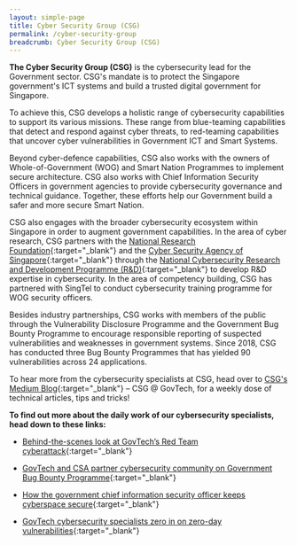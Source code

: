 ```yaml
---
layout: simple-page
title: Cyber Security Group (CSG) 
permalink: /cyber-security-group
breadcrumb: Cyber Security Group (CSG) 
---
```


**The Cyber Security Group (CSG)** is the cybersecurity lead for the Government sector. CSG's mandate is to protect the Singapore government's ICT systems and build a trusted digital government for Singapore.

To achieve this, CSG develops a holistic range of cybersecurity capabilities to support its various missions. These range from blue-teaming capabilities that detect and respond against cyber threats, to red-teaming capabilities that uncover cyber vulnerabilities in Government ICT and Smart Systems.

Beyond cyber-defence capabilities, CSG also works with the owners of Whole-of-Government (WOG) and Smart Nation Programmes to implement secure architecture. 
CSG also works with Chief Information Security Officers in government agencies to provide cybersecurity governance and technical guidance. Together, these efforts help our Government build a safer and more secure Smart Nation.

CSG also engages with the broader cybersecurity ecosystem within Singapore in order to augment government capabilities. In the area of cyber research, CSG partners with the [National Research Foundation](https://www.nrf.gov.sg/){:target="_blank"} and the [Cyber Security Agency of Singapore](https://www.csa.gov.sg/){:target="_blank"} through the [National Cybersecurity Research and Development Programme (R&D)](https://www.nrf.gov.sg/programmes/national-cybersecurity-r-d-programme){:target="_blank"} to develop R&D expertise in cybersecurity. 
In the area of competency building, CSG has partnered with SingTel to conduct cybersecurity training programme for WOG security officers.

Besides industry partnerships, CSG works with members of the public through the Vulnerability Disclosure Programme and the Government Bug Bounty Programme to encourage responsible reporting of suspected vulnerabilities and weaknesses in government systems. 
Since 2018, CSG has conducted three Bug Bounty Programmes that has yielded 90 vulnerabilities across 24 applications.

To hear more from the cybersecurity specialists at CSG, head over to [CSG's Medium Blog](https://medium.com/csg-govtech){:target="_blank"} – CSG @ GovTech, for a weekly dose of technical articles, tips and tricks!

**To find out more about the daily work of our cybersecurity specialists, head down to these links:**

- [Behind-the-scenes look at GovTech’s Red Team cyberattack](https://www.tech.gov.sg/media/technews/behind-the-scenes-look-at-govtech%E2%80%99s-red-team-cyberattack){:target="_blank"}

- [GovTech and CSA partner cybersecurity community on Government Bug Bounty Programme](https://www.tech.gov.sg/media/media-releases/govtech-and-csa-partner-cybersecurity-community-on-government-bug-bounty-programme){:target="_blank"}

- [How the government chief information security officer keeps cyberspace secure](https://www.tech.gov.sg/media/technews/how-the-government-chief-information-security-officer-keeps-cyberspace%20secure){:target="_blank"}

- [GovTech cybersecurity specialists zero in on zero-day vulnerabilities](https://www.tech.gov.sg/media/technews/cybersecurity-on-zero-day-vulnerabilities){:target="_blank"}
